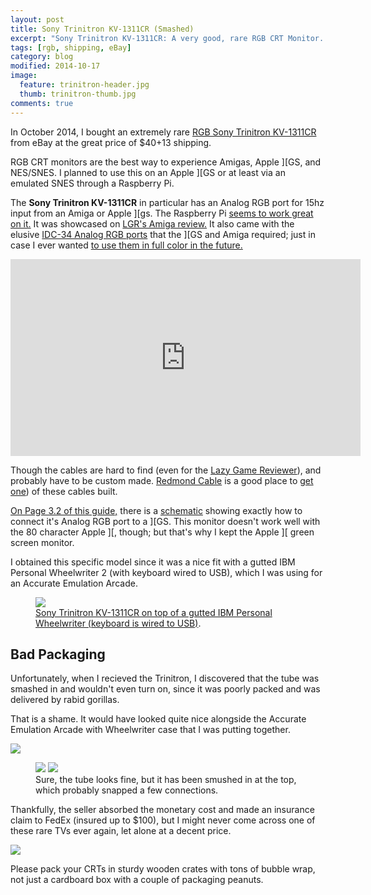 ```yaml
---
layout: post
title: Sony Trinitron KV-1311CR (Smashed)
excerpt: "Sony Trinitron KV-1311CR: A very good, rare RGB CRT Monitor. Unfortunately, it was damaged during shipping."
tags: [rgb, shipping, eBay]
category: blog
modified: 2014-10-17
image: 
  feature: trinitron-header.jpg
  thumb: trinitron-thumb.jpg
comments: true
---
```


In October 2014, I bought an extremely rare [RGB Sony Trinitron KV-1311CR](https://archive.today/SOIaE) from eBay at the great price of $40+13 shipping. 

RGB CRT monitors are the best way to experience Amigas, Apple ][GS, and NES/SNES. I planned to use this on an Apple ][GS or at least via an emulated SNES through a Raspberry Pi.

The **Sony Trinitron KV-1311CR** in particular has an Analog RGB port for 15hz input from an Amiga or Apple ][gs. The Raspberry Pi [seems to work great on it.](http://raspberrypinovice.files.wordpress.com/2012/08/finish.png) It was showcased on [LGR's Amiga review.](http://youtu.be/XVZrL4k1los?t=6m7s)  It also came with the elusive [IDC-34 Analog RGB ports](https://docs.sony.com/release/KV1311CR.PDF) that the ][GS and Amiga required; just in case I ever wanted [to use them in full color in the future.](http://imgur.com/a/QY9NY) 

<iframe width="560" height="315" src="https://www.youtube.com/embed/XVZrL4k1los?start=367" frameborder="0" allowfullscreen></iframe>

Though the cables are hard to find (even for the [Lazy Game Reviewer](http://youtu.be/XVZrL4k1los?t=6m7s)), and probably have to be custom made. [Redmond Cable](http://redcab.com) is a good place to [get one](http://mirrors.apple2.org.za/apple.cabi.net/FAQs.and.INFO/VIDEO.MISC.INFO/IIgs.Compat.monitors.txt)) of these cables built.

[On Page 3.2 of this guide,](http://www.tinaja.com/glib/hackar1.pdf) there is a [schematic](http://www.textfiles.com/magazines/ZNET/0049.txt) showing exactly how to connect it's Analog RGB port to a ][GS. This monitor doesn't work well with the 80 character Apple ][, though; but that's why I kept the Apple ][ green screen monitor.


I obtained this specific model since it was a nice fit with a gutted IBM Personal Wheelwriter 2 (with keyboard wired to USB), which I was using for an Accurate Emulation Arcade.

<figure>
	<a href="/images/blog/trinitron-with-wheelwriter.jpg"><img src="/images/blog/trinitron-with-wheelwriter.jpg"></a>
	<figcaption><a href="/images/trinitron-with-wheelwriter.jpg" title="Sony Trinitron KV-1311CR on top of a gutted IBM Personal Wheelwriter (keyboard is wired to USB)">Sony Trinitron KV-1311CR on top of a gutted IBM Personal Wheelwriter (keyboard is wired to USB)</a>.</figcaption>
</figure>

## Bad Packaging

Unfortunately, when I recieved the Trinitron, I discovered that the tube was smashed in and wouldn't even turn on, since it was poorly packed and was delivered by rabid gorillas. 

That is a shame. It would have looked quite nice alongside the Accurate Emulation Arcade with Wheelwriter case that I was putting together.

![](/images/blog/trinitron1.jpg)

<figure class="half">
	<img src="/images/blog/trinitron2.jpg">
	<img src="/images/blog/trinitron3.jpg">
	<figcaption>Sure, the tube looks fine, but it has been smushed in at the top, which probably snapped a few connections.</figcaption>
</figure>

Thankfully, the seller absorbed the monetary cost and made an insurance claim to FedEx (insured up to $100), but I might never come across one of these rare TVs ever again, let alone at a decent price. 

![](/images/blog/trinitron-peanuts.jpg)

Please pack your CRTs in sturdy wooden crates with tons of bubble wrap, not just a cardboard box with a couple of packaging peanuts.